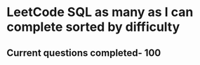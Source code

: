 <h1>LeetCode SQL as many as I can complete sorted by difficulty</h1>
<h2>Current questions completed- 100</h2>
